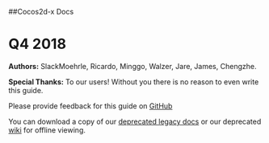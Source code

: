 ##Cocos2d-x Docs

Q4 2018
=======

 __Authors:__ SlackMoehrle, Ricardo, Minggo, Walzer, Jare, James, Chengzhe.

__Special Thanks:__ To our users! Without you there is no reason to even write this guide.

Please provide feedback for this guide on [GitHub](https://github.com/cocos2d/cocos2d-x-docs)

You can download a copy of our [deprecated legacy docs](http://cocos2d-x.org/docs/manual.tar.gz) or our deprecated [wiki](http://cocos2d-x.org/docs/wiki.tar.gz) for offline viewing.
